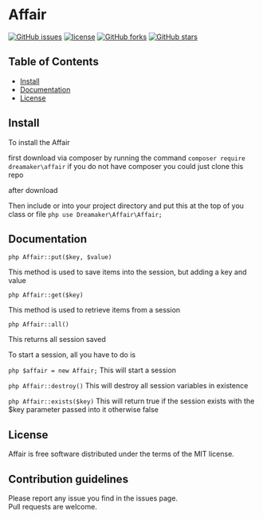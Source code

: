 # Affair


[![GitHub issues](https://img.shields.io/github/issues/Samwel24/affair.svg)](https://github.com/Samwel24/affair/issues)
[![license](https://img.shields.io/github/license/Samwel24/affair.svg)](LICENSE.md)
[![GitHub forks](https://img.shields.io/github/forks/Samwel24/affair.svg)](https://github.com/Samwel24/affair/network)
[![GitHub stars](https://img.shields.io/github/stars/Samwel24/affair.svg)](https://github.com/Samwel24/affair/stargazers)



## Table of Contents

- [Install](#install)
- [Documentation](#documentation)
- [License](#license)

## Install

To install the Affair

first download via composer by running the command `composer require dreamaker\affair`
if you do not have composer you could just clone this repo

after download 

Then include or into your project directory and put this at the top of you class or file ```php use Dreamaker\Affair\Affair;```

## Documentation

```php Affair::put($key, $value)```

This method is used to save items into the session, but adding a key and value

```php Affair::get($key)```

This method is used to retrieve items from a session

```php Affair::all()```

This returns all session saved

To start a session, all you have to do is 

```php $affair = new Affair;```
This will start a session

```php Affair::destroy()```
This will destroy all session variables in existence

```php Affair::exists($key)```
This will return true if the session exists with the $key parameter passed into it otherwise false

## License

Affair is free software distributed under the terms of the MIT license.

## Contribution guidelines

Please report any issue you find in the issues page.  
Pull requests are welcome.